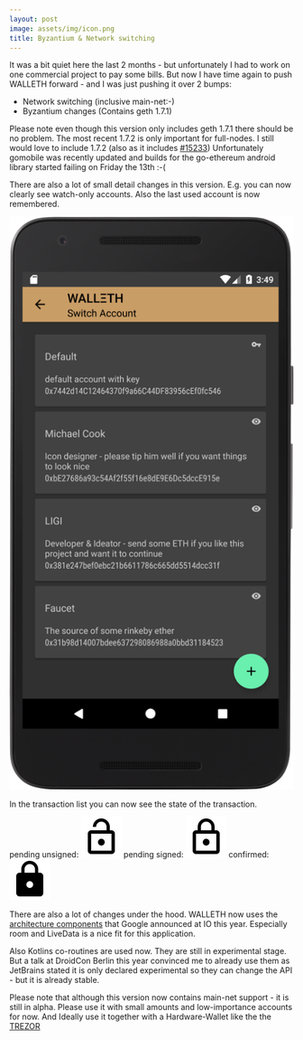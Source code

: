 ```yaml
---
layout: post
image: assets/img/icon.png
title: Byzantium & Network switching
---
```


It was a bit quiet here the last 2 months - but unfortunately I had to work on one commercial project to pay some bills. But now I have time again to push WALLETH forward - and I was just pushing it over 2 bumps:

 * Network switching (inclusive main-net:-)
 * Byzantium changes (Contains geth 1.7.1)

Please note even though this version only includes geth 1.7.1 there should be no problem. The most recent 1.7.2 is only important for full-nodes. I still would love to include 1.7.2 (also as it includes [#15233]( https://github.com/ethereum/go-ethereum/pull/15233))
Unfortunately gomobile was recently updated and builds for the go-ethereum android library started failing on Friday the 13th :-(

There are also a lot of small detail changes in this version. E.g. you can now clearly see watch-only accounts. Also the last used account is now remembered.

![](/assets/img/news/list_with_watchonly.png)

In the transaction list you can now see the state of the transaction.

pending unsigned: ![](/assets/img/news/ic_lock_open_black_48dp.png)
pending signed: ![](/assets/img/news/ic_lock_outline_black_48dp.png)
confirmed: ![](/assets/img/news/ic_lock_black_48dp.png)

There are also a lot of changes under the hood. WALLETH now uses the [architecture components](https://developer.android.com/topic/libraries/architecture/index.html) that Google announced at IO this year. Especially room and LiveData is a nice fit for this application.

Also Kotlins co-routines are used now. They are still in experimental stage. But a talk at DroidCon Berlin this year convinced me to already use them as JetBrains stated it is only declared experimental so they can change the API - but it is already stable.

Please note that although this version now contains main-net support - it is still in alpha. Please use it with small amounts and low-importance accounts for now. And Ideally use it together with a Hardware-Wallet like the the [TREZOR](http://walleth.org/2017/07/14/0.17-TREZOR-AND-MORE/)
